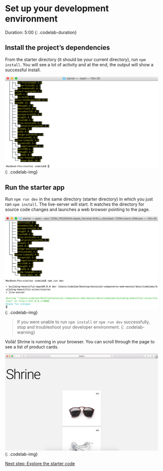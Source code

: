 <!--docs:
title: "1. Set up your development environment"
layout: landing
section: codelab
path: /codelab/1-setup/
-->

<!--
This is a simplified version of Building Beautiful Sites with MDC web
edited for a non-technical audience
-->

# Set up your development environment

Duration: 5:00
 {: .codelab-duration}


## Install the project’s dependencies

From the starter directory (it should be your current directory), run `npm install`. You will see a lot of activity and at the end, the output will show a successful install.

![Successful install](img/01-install.png)
{: .codelab-img}

## Run the starter app

Run `npm run dev` in the same directory (starter directory) in which you just ran `npm install`. The live-server will start. It watches the directory for source code changes and launches a web browser pointing to the page.

![Live server](img/02-run-dev.png)
{: .codelab-img}

> If you were unable to run `npm install` or `npm run dev` successfully, stop and troubleshoot your developer environment.
{: .codelab-warning}

Voilà! Shrine is running in your browser. You can scroll through the page to see a list of product cards.

![Shrine](img/03-starter.png)
{: .codelab-img}

[Next step: Explore the starter code](/web/codelab/2-explore/)
